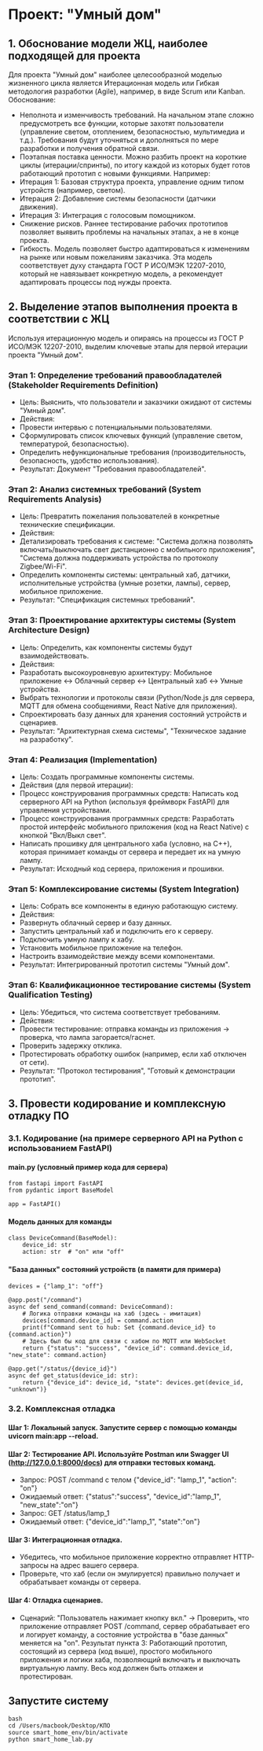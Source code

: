 # Проект: "Умный дом"

## 1. Обоснование модели ЖЦ, наиболее подходящей для проекта
Для проекта "Умный дом" наиболее целесообразной моделью жизненного цикла является Итерационная модель или Гибкая методология разработки (Agile), например, в виде Scrum или Kanban.
Обоснование:
- Неполнота и изменчивость требований. На начальном этапе сложно предусмотреть все функции, которые захотят пользователи (управление светом, отоплением, безопасностью, мультимедиа и т.д.). Требования будут уточняться и дополняться по мере разработки и получения обратной связи.
- Поэтапная поставка ценности. Можно разбить проект на короткие циклы (итерации/спринты), по итогу каждой из которых будет готов работающий прототип с новыми функциями. Например:
- Итерация 1: Базовая структура проекта, управление одним типом устройств (например, светом).
- Итерация 2: Добавление системы безопасности (датчики движения).
- Итерация 3: Интеграция с голосовым помощником.
- Снижение рисков. Раннее тестирование рабочих прототипов позволяет выявить проблемы на начальных этапах, а не в конце проекта.
- Гибкость. Модель позволяет быстро адаптироваться к изменениям на рынке или новым пожеланиям заказчика.
Эта модель соответствует духу стандарта ГОСТ Р ИСО/МЭК 12207-2010, который не навязывает конкретную модель, а рекомендует адаптировать процессы под нужды проекта.

## 2. Выделение этапов выполнения проекта в соответствии с ЖЦ
Используя итерационную модель и опираясь на процессы из ГОСТ Р ИСО/МЭК 12207-2010, выделим ключевые этапы для первой итерации проекта "Умный дом".
### Этап 1: Определение требований правообладателей (Stakeholder Requirements Definition)
- Цель: Выяснить, что пользователи и заказчики ожидают от системы "Умный дом".
- Действия:
- Провести интервью с потенциальными пользователями.
- Сформулировать список ключевых функций (управление светом, температурой, безопасностью).
- Определить нефункциональные требования (производительность, безопасность, удобство использования).
- Результат: Документ "Требования правообладателей".
### Этап 2: Анализ системных требований (System Requirements Analysis)
- Цель: Превратить пожелания пользователей в конкретные технические спецификации.
- Действия:
- Детализировать требования к системе: "Система должна позволять включать/выключать свет дистанционно с мобильного приложения", "Система должна поддерживать устройства по протоколу Zigbee/Wi-Fi".
- Определить компоненты системы: центральный хаб, датчики, исполнительные устройства (умные розетки, лампы), сервер, мобильное приложение.
- Результат: "Спецификация системных требований".
### Этап 3: Проектирование архитектуры системы (System Architecture Design)
- Цель: Определить, как компоненты системы будут взаимодействовать.
- Действия:
- Разработать высокоуровневую архитектуру: Мобильное приложение <-> Облачный сервер <-> Центральный хаб <-> Умные устройства.
- Выбрать технологии и протоколы связи (Python/Node.js для сервера, MQTT для обмена сообщениями, React Native для приложения).
- Спроектировать базу данных для хранения состояний устройств и сценариев.
- Результат: "Архитектурная схема системы", "Техническое задание на разработку".
### Этап 4: Реализация (Implementation)
- Цель: Создать программные компоненты системы.
- Действия (для первой итерации):
- Процесс конструирования программных средств: Написать код серверного API на Python (используя фреймворк FastAPI) для управления устройствами.
- Процесс конструирования программных средств: Разработать простой интерфейс мобильного приложения (код на React Native) с кнопкой "Вкл/Выкл свет".
- Написать прошивку для центрального хаба (условно, на C++), которая принимает команды от сервера и передает их на умную лампу.
- Результат: Исходный код сервера, приложения и прошивки.
### Этап 5: Комплексирование системы (System Integration)
- Цель: Собрать все компоненты в единую работающую систему.
- Действия:
- Развернуть облачный сервер и базу данных.
- Запустить центральный хаб и подключить его к серверу.
- Подключить умную лампу к хабу.
- Установить мобильное приложение на телефон.
- Настроить взаимодействие между всеми компонентами.
- Результат: Интегрированный прототип системы "Умный дом".
### Этап 6: Квалификационное тестирование системы (System Qualification Testing)
- Цель: Убедиться, что система соответствует требованиям.
- Действия:
- Провести тестирование: отправка команды из приложения -> проверка, что лампа загорается/гаснет.
- Проверить задержку отклика.
- Протестировать обработку ошибок (например, если хаб отключен от сети).
- Результат: "Протокол тестирования", "Готовый к демонстрации прототип".

## 3. Провести кодирование и комплексную отладку ПО
### 3.1. Кодирование (на примере серверного API на Python с использованием FastAPI)

#### main.py (условный пример кода для сервера)
	from fastapi import FastAPI
	from pydantic import BaseModel

	app = FastAPI()

#### Модель данных для команды
	class DeviceCommand(BaseModel):
		device_id: str
		action: str  # "on" или "off"

#### "База данных" состояний устройств (в памяти для примера)
	devices = {"lamp_1": "off"}

	@app.post("/command")
	async def send_command(command: DeviceCommand):
		# Логика отправки команды на хаб (здесь - имитация)
		devices[command.device_id] = command.action
		print(f"Command sent to hub: Set {command.device_id} to {command.action}")
		# Здесь был бы код для связи с хабом по MQTT или WebSocket
		return {"status": "success", "device_id": command.device_id, "new_state": command.action}

	@app.get("/status/{device_id}")
	async def get_status(device_id: str):
		return {"device_id": device_id, "state": devices.get(device_id, "unknown")}


### 3.2. Комплексная отладка
#### Шаг 1: Локальный запуск. Запустите сервер с помощью команды uvicorn main:app --reload.
#### Шаг 2: Тестирование API. Используйте Postman или Swagger UI (http://127.0.0.1:8000/docs) для отправки тестовых команд.
- Запрос: POST /command с телом 
	{"device_id": "lamp_1", "action": "on"}
- Ожидаемый ответ: 
	{"status":"success", "device_id":"lamp_1", "new_state":"on"}
- Запрос: 
	GET /status/lamp_1
- Ожидаемый ответ: 
	{"device_id":"lamp_1", "state":"on"}
#### Шаг 3: Интеграционная отладка.
- Убедитесь, что мобильное приложение корректно отправляет HTTP-запросы на адрес вашего сервера.
- Проверьте, что хаб (если он эмулируется) правильно получает и обрабатывает команды от сервера.
#### Шаг 4: Отладка сценариев.
- Сценарий: "Пользователь нажимает кнопку вкл." -> Проверить, что приложение отправляет POST /command, сервер обрабатывает его и логирует команду, а состояние устройства в "базе данных" меняется на "on".
Результат пункта 3: Работающий прототип, состоящий из сервера (код выше), простого мобильного приложения и логики хаба, позволяющий включать и выключать виртуальную лампу. Весь код должен быть отлажен и протестирован.

## Запустите систему
	bash
	cd /Users/macbook/Desktop/КПО
	source smart_home_env/bin/activate
	python smart_home_lab.py